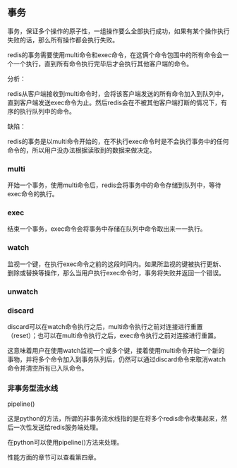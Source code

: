 ## 事务

事务，保证多个操作的原子性，一组操作要么全部执行成功，如果有某个操作执行失败的话，那么所有操作都会执行失败。

redis的事务需要使用multi命令和exec命令，在这俩个命令包围中的所有命令会一个一个执行，直到所有命令执行完毕后才会执行其他客户端的命令。







分析：

redis从客户端接收到multi命令时，会将该客户端发送的所有命令加入到队列中，直到客户端发送exec命令为止。然后redis会在不被其他客户端打断的情况下，有序的执行队列中的命令。



缺陷：

redis的事务是以multi命令开始的，在不执行exec命令时是不会执行事务中的任何命令的，所以用户没办法根据读取到的数据来做决定。



### multi

开始一个事务，使用multi命令后，redis会将事务中的命令存储到队列中，等待exec命令的执行。



### exec

结束一个事务，exec命令会将事务中存储在队列中命令取出来一一执行。



### watch

监视一个键，在执行exec命令之前的这段时间内。如果所监视的键被执行更新、删除或替换等操作，那么当用户执行exec命令时，事务将失败并返回一个错误。



### unwatch



### discard

discard可以在watch命令执行之后，multi命令执行之前对连接进行重置（reset）；也可以在multi命令执行之后，exec命令执行之前对连接进行重置。

这意味着用户在使用watch监视一个或多个键，接着使用multi命令开始一个新的事物，并将多个命令加入到事务队列后，仍然可以通过discard命令来取消watch命令并清空所有已入队命令。



### 非事务型流水线

pipeline()

这是python的方法，所谓的非事务流水线指的是在将多个redis命令收集起来，然后一次性发送给redis服务端处理。

在python可以使用pipeline()方法来处理。

性能方面的章节可以查看第四章。